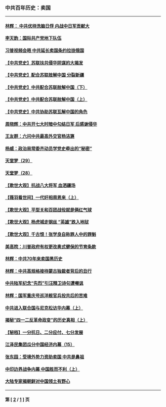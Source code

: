 ### 中共百年历史：卖国
---
#### [林辉： 中共优待洗脑日俘 内战中日军贡献大](../../pages/nf1176117/n13624644.md?04100430) 
#### [李天韵：国际共产党地下队伍](../../pages/nf1176117/n13611808.md?04100430) 
#### [习普视频会晤 中共延长卖国条约拉拢俄国](../../pages/nf1176117/n13060971.md?04100430) 
#### [【中共党史】苏联扶共侵华阴谋的大揭发](../../pages/nf1176117/n13056050.md?04100430) 
#### [【中共党史】配合苏联肢解中国 分裂新疆](../../pages/nf1176117/n13040700.md?04100430) 
#### [【中共党史】中共配合苏联肢解中国（下）](../../pages/nf1176117/n13035660.md?04100430) 
#### [【中共党史】中共配合苏联肢解中国（上）](../../pages/nf1176117/n13030262.md?04100430) 
#### [【中共党史】中共协助苏联瓦解中国的角色](../../pages/nf1176117/n13018109.md?04100430) 
#### [周晓辉：中共开七大时暗中勾结日军 后感谢侵华](../../pages/nf1176117/n12921960.md?04100430) 
#### [王友群：六问中共最高外交官杨洁篪](../../pages/nf1176117/n12836495.md?04100430) 
#### [杨威：政治局常委齐动员学党史牵出的“秘密”](../../pages/nf1176117/n12764642.md?04100430) 
#### [天堂梦（29）](../../pages/nf1176117/n12408465.md?04100430) 
#### [天堂梦（28）](../../pages/nf1176117/n12408309.md?04100430) 
#### [【欺世大观】抗战八大将军 血洒疆场](../../pages/nf1176117/n12357044.md?04100430) 
#### [【薇羽看世间】一代奸相周恩来（上）](../../pages/nf1176117/n12401109.md?04100430) 
#### [【欺世大观】平型关和百团战役就是俩红气球](../../pages/nf1176117/n12359157.md?04100430) 
#### [【欺世大观】杨虎城走钢丝 “英雄”跌入地狱](../../pages/nf1176117/n12358840.md?04100430) 
#### [【欺世大观】千古恨！张学良自称罪人中的罪魁](../../pages/nf1176117/n12358629.md?04100430) 
#### [美高院：川普政府有权更改奥式健保的节育条款](../../pages/nf1176117/n12242171.md?04100430) 
#### [林辉：中共70年来卖国黑历史](../../pages/nf1176117/n11552181.md?04100430) 
#### [林辉：中共高规格接待蒙古独裁者背后的丑行](../../pages/nf1176117/n11225005.md?04100430) 
#### [中共陆军纪念“先烈”引汪精卫诗句遭嘲讽](../../pages/nf1176117/n11153345.md?04100430) 
#### [林辉：国军重庆号巡洋舰官兵投共后的苦难](../../pages/nf1176117/n10997801.md?04100430) 
#### [中共进入联合国与尼克松访华内幕（上）](../../pages/nf1176117/n10138788.md?04100430) 
#### [揭秘“四一二反革命政变”的历史真相（上）](../../pages/nf1176117/n9996650.md?04100430) 
#### [【秘档】一分抗日、二分应付、七分发展](../../pages/nf1176117/n9331484.md?04100430) 
#### [江泽民集团瓜分中国经济内幕（15）](../../pages/nf1176117/n9268584.md?04100430) 
#### [张东园：受境外势力资助卖国 中共是鼻祖](../../pages/nf1176117/n9272480.md?04100430) 
#### [中印边界战争内幕 中国胜而不利（上）](../../pages/nf1176117/n9252458.md?04100430) 
#### [大陆专家揭朝鲜对中国领土有野心](../../pages/nf1176117/n9074056.md?04100430) 

---
#### 第 [ [2](./2.md?04100430) / [1](./1.md?04100430) ] 页
